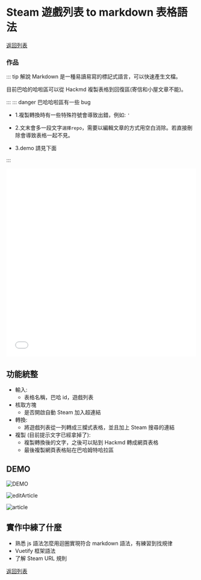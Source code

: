 # Steam 遊戲列表 to markdown 表格語法

[<i class="fa fa-arrow-left"></i>返回列表](./index.md)

<h3>作品</h3>

::: tip 解說
Markdown 是一種易讀易寫的標記式語言，可以快速產生文檔。

目前巴哈的哈啦區可以從 Hackmd 複製表格到回復區(寄信和小屋文章不能)。

:::
::: danger 巴哈哈啦區有一些 bug

- 1.複製轉換時有一些特殊符號會導致出錯，例如: `'`

- 2.文末會多一段文字`選擇repo`，需要以編輯文章的方式用空白消除。若直接刪除會導致表格一起不見。

- 3.demo 請見下面

:::

<iframe width="100%" height="500" src="//jsfiddle.net/dpes5407/pcd82euq/17/embedded/result/" allowfullscreen="allowfullscreen" allowpaymentrequest frameborder="0"></iframe>

<!-- <iframe width="100%" height="500" src="//jsfiddle.net/dpes5407/pcd82euq/3/embedded/result/" allowfullscreen="allowfullscreen" allowpaymentrequest frameborder="0"></iframe> -->

## 功能統整

- 輸入:
  - 表格名稱，巴哈 id，遊戲列表
- 核取方塊
  - 是否開啟自動 Steam 加入超連結
- 轉換:
  - 將遊戲列表從一列轉成三攔式表格，並且加上 Steam 搜尋的連結
- 複製 (目前提示文字已經拿掉了):
  - 複製轉換後的文字，之後可以貼到 Hackmd 轉成網頁表格
  - 最後複製網頁表格貼在巴哈姆特哈拉區

## DEMO

![DEMO](https://drive.google.com/uc?export=download&id=19FSsqNrBGUNZZh21vXkZDa2xASShB4L1)

![editArticle](https://drive.google.com/uc?export=download&id=1xT-PRxE36V769VJOt9D44aWbO3GdTDqL)

![article](https://drive.google.com/uc?export=download&id=19j8XMXcqffbOnL8yDXuWkrruZQj1AIUY)

## 實作中練了什麼

- 熟悉 js 語法怎麼用迴圈實現符合 markdown 語法，有練習到找規律
- Vuetify 框架語法
- 了解 Steam URL 規則

[<i class="fa fa-arrow-left"></i>返回列表](./index.md)
